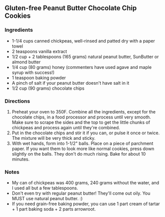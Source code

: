 Gluten-free Peanut Butter Chocolate Chip Cookies
------------------------------------------------

### Ingredients
* 1-1/4 cups canned chickpeas, well-rinsed and patted dry with a paper towel
* 2 teaspoons vanilla extract
* 1/2 cup + 2 tablespoons (165 grams) natural peanut butter, SunButter or almond butter
* 1/4 cup (80 grams) honey (commenters have used agave and maple syrup with success!)
* 1 teaspoon baking powder
* A pinch of salt if your peanut butter doesn't have salt in it
* 1/2 cup (90 grams) chocolate chips

### Directions
1. Preheat your oven to 350F. Combine all the ingredients, except for the chocolate chips, in a food processor and process until very smooth. Make sure to scrape the sides and the top to get the little chunks of chickpeas and process again until they're combined.
2. Put in the chocolate chips and stir it if you can, or pulse it once or twice. The mixture will be very thick and sticky.
3. With wet hands, form into 1-1/2" balls. Place on a piece of parchment paper. If you want them to look more like normal cookies, press down slightly on the balls. They don't do much rising. Bake for about 10 minutes.

### Notes
* My can of chickpeas was 400 grams, 240 grams without the water, and I used all but a few tablespoons.
* Don't even try with regular peanut butter! They'll come out oily. You MUST use natural peanut butter. :)
* If you need grain-free baking powder, you can use 1 part cream of tartar + 1 part baking soda + 2 parts arrowroot.

